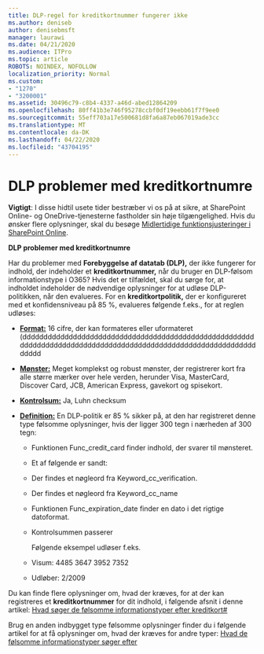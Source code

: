 ```yaml
---
title: DLP-regel for kreditkortnummer fungerer ikke
ms.author: deniseb
author: denisebmsft
manager: laurawi
ms.date: 04/21/2020
ms.audience: ITPro
ms.topic: article
ROBOTS: NOINDEX, NOFOLLOW
localization_priority: Normal
ms.custom:
- "1270"
- "3200001"
ms.assetid: 30496c79-c8b4-4337-a46d-abed12864209
ms.openlocfilehash: 80ff41b3e746f95278ccbf0df19eebb61f7f9ee0
ms.sourcegitcommit: 55eff703a17e500681d8fa6a87eb067019ade3cc
ms.translationtype: MT
ms.contentlocale: da-DK
ms.lasthandoff: 04/22/2020
ms.locfileid: "43704195"
---
```

# <a name="dlp-issues-with-credit-card-numbers"></a>DLP problemer med kreditkortnumre

**Vigtigt**: I disse hidtil usete tider bestræber vi os på at sikre, at SharePoint Online- og OneDrive-tjenesterne fastholder sin høje tilgængelighed. Hvis du ønsker flere oplysninger, skal du besøge [Midlertidige funktionsjusteringer i SharePoint Online](https://aka.ms/ODSPAdjustments).

**DLP problemer med kreditkortnumre**

Har du problemer med **Forebyggelse af datatab (DLP),** der ikke fungerer for indhold, der indeholder et **kreditkortnummer,** når du bruger en DLP-følsom informationstype i O365? Hvis det er tilfældet, skal du sørge for, at indholdet indeholder de nødvendige oplysninger for at udløse DLP-politikken, når den evalueres. For en **kreditkortpolitik,** der er konfigureret med et konfidensniveau på 85 %, evalueres følgende f.eks., for at reglen udløses:
  
- **[Format:](https://docs.microsoft.com/office365/securitycompliance/what-the-sensitive-information-types-look-for#format-19)** 16 cifre, der kan formateres eller uformateret (dddddddddddddddddddddddddddddddddddddddddddddddddddddddddddddddddddddddddddddddddddddddddddddddddddddddddddddddddddd

- **[Mønster:](https://docs.microsoft.com/office365/securitycompliance/what-the-sensitive-information-types-look-for#pattern-19)** Meget komplekst og robust mønster, der registrerer kort fra alle større mærker over hele verden, herunder Visa, MasterCard, Discover Card, JCB, American Express, gavekort og spisekort.

- **[Kontrolsum:](https://docs.microsoft.com/office365/securitycompliance/what-the-sensitive-information-types-look-for#checksum-19)** Ja, Luhn checksum

- **[Definition:](https://docs.microsoft.com/office365/securitycompliance/what-the-sensitive-information-types-look-for#definition-19)** En DLP-politik er 85 % sikker på, at den har registreret denne type følsomme oplysninger, hvis der ligger 300 tegn i nærheden af 300 tegn:

  - Funktionen Func_credit_card finder indhold, der svarer til mønsteret.

  - Et af følgende er sandt:

  - Der findes et nøgleord fra Keyword_cc_verification.

  - Der findes et nøgleord fra Keyword_cc_name

  - Funktionen Func_expiration_date finder en dato i det rigtige datoformat.

  - Kontrolsummen passerer

    Følgende eksempel udløser f.eks.

  - Visum: 4485 3647 3952 7352
  
  - Udløber: 2/2009

Du kan finde flere oplysninger om, hvad der kræves, for at der kan registreres et **kreditkortnummer** for dit indhold, i følgende afsnit i denne artikel: [Hvad søger de følsomme informationstyper efter kreditkort#](https://docs.microsoft.com/office365/securitycompliance/what-the-sensitive-information-types-look-for#credit-card-number)
  
Brug en anden indbygget type følsomme oplysninger finder du i følgende artikel for at få oplysninger om, hvad der kræves for andre typer: [Hvad de følsomme informationstyper søger efter](https://docs.microsoft.com/office365/securitycompliance/what-the-sensitive-information-types-look-for)
  